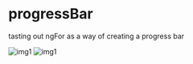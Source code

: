 # progressBar
tasting out ngFor as a way of creating a progress bar

![img1](https://github.com/KeaganStephens/progressBar/main/img/img/Screenshot(1)09.25.39.png)
![img1](https://github.com/KeaganStephens/progressBar/main/img/img/Screenshot(2)09.25.45.png)
